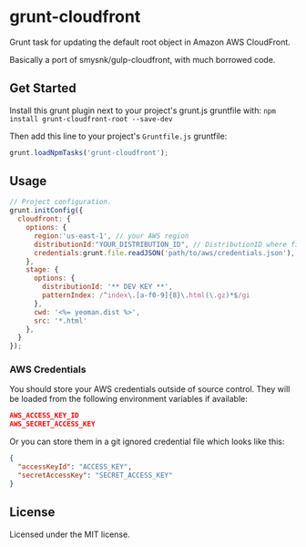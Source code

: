 # grunt-cloudfront

Grunt task for updating the default root object in Amazon AWS CloudFront.

Basically a port of smysnk/gulp-cloudfront, with much borrowed code.

## Get Started

Install this grunt plugin next to your project's grunt.js gruntfile with: `npm install grunt-cloudfront-root --save-dev`

Then add this line to your project's `Gruntfile.js` gruntfile:

```javascript
grunt.loadNpmTasks('grunt-cloudfront');
```

## Usage

```javascript
// Project configuration.
grunt.initConfig({
  cloudfront: {
    options: {
      region:'us-east-1', // your AWS region
      distributionId:"YOUR_DISTRIBUTION_ID", // DistributionID where files are stored
      credentials:grunt.file.readJSON('path/to/aws/credentials.json'), // !!Load them from a gitignored file
    },
    stage: {
      options: {
        distributionId: '** DEV KEY **',
        patternIndex: /^index\.[a-f0-9]{8}\.html(\.gz)*$/gi
      },
      cwd: '<%= yeoman.dist %>',
      src: '*.html'
    },
  }
});
```

### AWS Credentials
You should store your AWS credentials outside of source control. They will be loaded from the following environment variables if available:

```json
AWS_ACCESS_KEY_ID
AWS_SECRET_ACCESS_KEY
```


Or you can store them in a git ignored credential file which looks like this:

```json
{
  "accessKeyId": "ACCESS_KEY",
  "secretAccessKey": "SECRET_ACCESS_KEY"
}
```


## License

Licensed under the MIT license.

